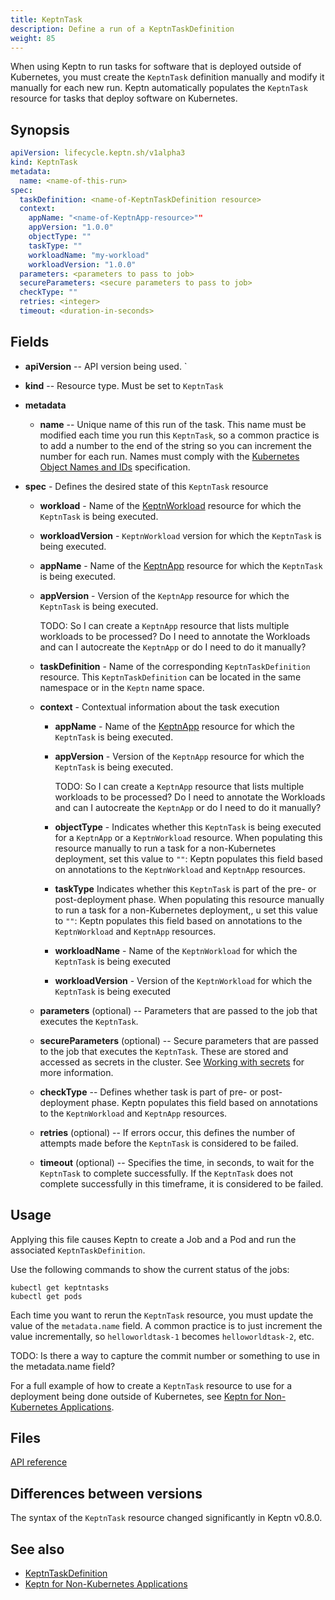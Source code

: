 ```yaml
---
title: KeptnTask
description: Define a run of a KeptnTaskDefinition
weight: 85
---
```


When using Keptn to run tasks for software
that is deployed outside of Kubernetes,
you must create the `KeptnTask` definition manually
and modify it manually for each new run.
Keptn automatically populates the `KeptnTask` resource
for tasks that deploy software on Kubernetes.

## Synopsis

```yaml
apiVersion: lifecycle.keptn.sh/v1alpha3
kind: KeptnTask
metadata:
  name: <name-of-this-run>
spec:
  taskDefinition: <name-of-KeptnTaskDefinition resource>
  context:
    appName: "<name-of-KeptnApp-resource>""
    appVersion: "1.0.0"
    objectType: ""
    taskType: ""
    workloadName: "my-workload"
    workloadVersion: "1.0.0"
  parameters: <parameters to pass to job>
  secureParameters: <secure parameters to pass to job>
  checkType: ""
  retries: <integer>
  timeout: <duration-in-seconds>
```

## Fields

* **apiVersion** -- API version being used.
`
* **kind** -- Resource type.
   Must be set to `KeptnTask`

* **metadata**
  * **name** -- Unique name of this run of the task.
    This name must be modified each time you run this `KeptnTask`,
    so a common practice is to add a number to the end of the string
    so you can increment the number for each run.
    Names must comply with the
    [Kubernetes Object Names and IDs](https://kubernetes.io/docs/concepts/overview/working-with-objects/names/#dns-subdomain-names)
    specification.
* **spec** - Defines the desired state of this `KeptnTask` resource
  * **workload** - Name of the
      [KeptnWorkload](../crd-ref/lifecycle/v1alpha3/#keptnworkload)
      resource for which the `KeptnTask` is being executed.

  * **workloadVersion** - `KeptnWorkload` version
      for which the `KeptnTask` is being executed.
  * **appName** - Name of the
      [KeptnApp](../yaml-crd-ref/app.md) resource
      for which the `KeptnTask` is being executed.
  * **appVersion** - Version of the `KeptnApp` resource
      for which the `KeptnTask` is being executed.

      TODO: So I can create a `KeptnApp` resource that lists multiple workloads
      to be processed?
      Do I need to annotate the Workloads
      and can I autocreate the `KeptnApp` or do I need to do it manually?

  * **taskDefinition** - Name of the corresponding `KeptnTaskDefinition` resource.
    This `KeptnTaskDefinition` can be located in the same namespace
    or in the `Keptn` name space.
  * **context** - Contextual information about the task execution
    * **appName** - Name of the
      [KeptnApp](../yaml-crd-ref/app.md) resource
      for which the `KeptnTask` is being executed.
    * **appVersion** - Version of the `KeptnApp` resource
      for which the `KeptnTask` is being executed.

      TODO: So I can create a `KeptnApp` resource that lists multiple workloads
      to be processed?
      Do I need to annotate the Workloads
      and can I autocreate the `KeptnApp` or do I need to do it manually?

    * **objectType** - Indicates whether this `KeptnTask`
      is being executed for a `KeptnApp` or a `KeptnWorkload` resource.
      When populating this resource manually
      to run a task for a non-Kubernetes deployment,
      set this value to `""`:
      Keptn populates this field based on annotations
      to the `KeptnWorkload` and `KeptnApp` resources.

    * **taskType** Indicates whether this `KeptnTask`
      is part of the pre- or post-deployment phase.
      When populating this resource manually
      to run a task for a non-Kubernetes deployment,,
u     set this value to `""`:
      Keptn populates this field based on annotations
      to the `KeptnWorkload` and `KeptnApp` resources.

    * **workloadName** - Name of the `KeptnWorkload`
      for which the `KeptnTask` is being executed
    * **workloadVersion** - Version of the `KeptnWorkload`
      for which the `KeptnTask` is being executed
  * **parameters** (optional) -- Parameters that are passed to the job
    that executes the `KeptnTask`.
  * **secureParameters** (optional) -- Secure parameters that are passed
    to the job that executes the `KeptnTask`.
    These are stored and accessed as secrets in the cluster.
    See [Working with secrets](../implementing/tasks/#working-with-secrets)
    for more information.
  * **checkType** -- Defines whether task is part of pre- or post-deployment phase.
    Keptn populates this field based on annotations
    to the `KeptnWorkload` and `KeptnApp` resources.
  * **retries** (optional) -- If errors occur,
    this defines the number of attempts made
    before the `KeptnTask` is considered to be failed.
  * **timeout** (optional) -- Specifies the time, in seconds,
    to wait for the `KeptnTask` to complete successfully.
    If the `KeptnTask` does not complete successfully in this timeframe,
    it is considered to be failed.

## Usage

Applying this file causes Keptn to create a Job and a Pod
and run the associated `KeptnTaskDefinition`.

Use the following commands to show the current status of the jobs:

```shell
kubectl get keptntasks
kubectl get pods
```

Each time you want to rerun the `KeptnTask` resource,
you must update the value of the `metadata.name` field.
A common practice is to just increment the value incrementally,
so `helloworldtask-1` becomes `helloworldtask-2`, etc.

TODO: Is there a way to capture the commit number or something
to use in the metadata.name field?

For a full example of how to create a `KeptnTask` resource
to use for a deployment being done outside of Kubernetes, see
[Keptn for Non-Kubernetes Applications](../implementing/tasks-non-k8s-apps.md).

## Files

[API reference](../crd-ref/lifecycle/v1alpha3/#keptntaskspec)

## Differences between versions

The syntax of the `KeptnTask` resource changed significantly
in Keptn v0.8.0.

## See also

* [KeptnTaskDefinition](taskdefinition.md)
* [Keptn for Non-Kubernetes Applications](../implementing/tasks-non-k8s-apps.md)
